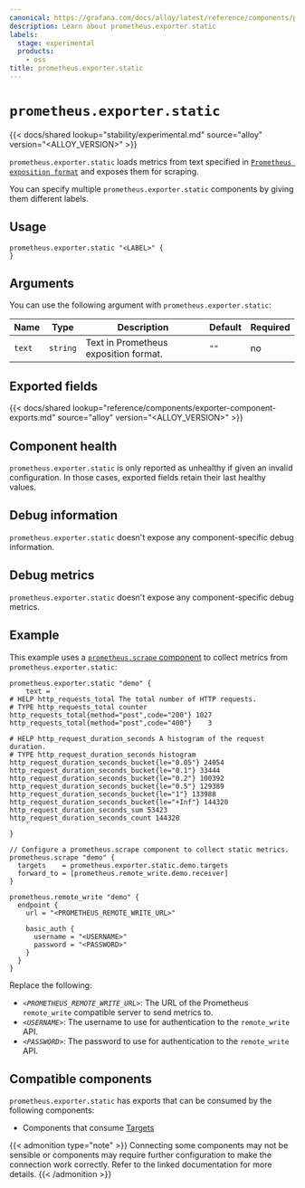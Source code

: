 ```yaml
---
canonical: https://grafana.com/docs/alloy/latest/reference/components/prometheus/prometheus.exporter.static/
description: Learn about prometheus.exporter.static
labels:
  stage: experimental
  products:
    - oss
title: prometheus.exporter.static
---
```


# `prometheus.exporter.static`

{{< docs/shared lookup="stability/experimental.md" source="alloy" version="<ALLOY_VERSION>" >}}

`prometheus.exporter.static` loads metrics from text specified in [`Prometheus exposition format`](https://prometheus.io/docs/instrumenting/exposition_formats/) and exposes them for scraping.

You can specify multiple `prometheus.exporter.static` components by giving them different labels.

## Usage

```alloy
prometheus.exporter.static "<LABEL>" {
}
```

## Arguments

You can use the following argument with `prometheus.exporter.static`:

| Name   | Type     | Description                           | Default | Required |
| ------ | -------- | ------------------------------------- | ------- | -------- |
| `text` | `string` | Text in Prometheus exposition format. | `""`    | no       |

## Exported fields

{{< docs/shared lookup="reference/components/exporter-component-exports.md" source="alloy" version="<ALLOY_VERSION>" >}}

## Component health

`prometheus.exporter.static` is only reported as unhealthy if given an invalid configuration.
In those cases, exported fields retain their last healthy values.

## Debug information

`prometheus.exporter.static` doesn't expose any component-specific debug information.

## Debug metrics

`prometheus.exporter.static` doesn't expose any component-specific debug metrics.

## Example

This example uses a [`prometheus.scrape` component][scrape] to collect metrics from `prometheus.exporter.static`:

```alloy
prometheus.exporter.static "demo" {
    text = `
# HELP http_requests_total The total number of HTTP requests.
# TYPE http_requests_total counter
http_requests_total{method="post",code="200"} 1027
http_requests_total{method="post",code="400"}    3

# HELP http_request_duration_seconds A histogram of the request duration.
# TYPE http_request_duration_seconds histogram
http_request_duration_seconds_bucket{le="0.05"} 24054
http_request_duration_seconds_bucket{le="0.1"} 33444
http_request_duration_seconds_bucket{le="0.2"} 100392
http_request_duration_seconds_bucket{le="0.5"} 129389
http_request_duration_seconds_bucket{le="1"} 133988
http_request_duration_seconds_bucket{le="+Inf"} 144320
http_request_duration_seconds_sum 53423
http_request_duration_seconds_count 144320
    `
}

// Configure a prometheus.scrape component to collect static metrics.
prometheus.scrape "demo" {
  targets    = prometheus.exporter.static.demo.targets
  forward_to = [prometheus.remote_write.demo.receiver]
}

prometheus.remote_write "demo" {
  endpoint {
    url = "<PROMETHEUS_REMOTE_WRITE_URL>"

    basic_auth {
      username = "<USERNAME>"
      password = "<PASSWORD>"
    }
  }
}
```

Replace the following:

- _`<PROMETHEUS_REMOTE_WRITE_URL>`_: The URL of the Prometheus `remote_write` compatible server to send metrics to.
- _`<USERNAME>`_: The username to use for authentication to the `remote_write` API.
- _`<PASSWORD>`_: The password to use for authentication to the `remote_write` API.

[formats]: https://prometheus.io/docs/instrumenting/exposition_formats/
[scrape]: ../prometheus.scrape/

<!-- START GENERATED COMPATIBLE COMPONENTS -->

## Compatible components

`prometheus.exporter.static` has exports that can be consumed by the following components:

- Components that consume [Targets](../../../compatibility/#targets-consumers)

{{< admonition type="note" >}}
Connecting some components may not be sensible or components may require further configuration to make the connection work correctly.
Refer to the linked documentation for more details.
{{< /admonition >}}

<!-- END GENERATED COMPATIBLE COMPONENTS -->

